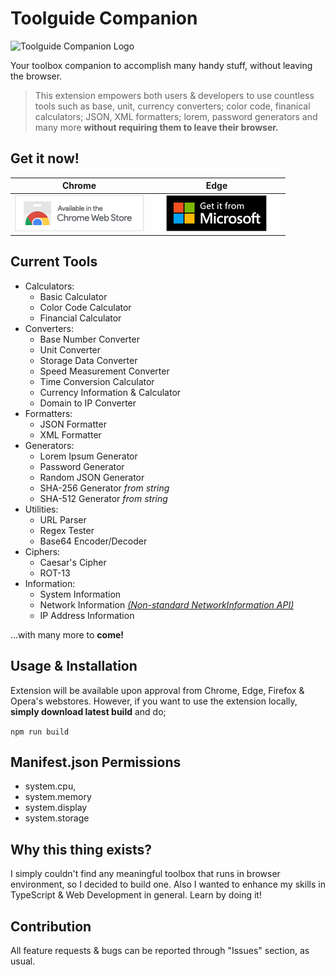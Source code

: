 # Toolguide Companion

![Toolguide Companion Logo](images/logo/final-icon-without-text-minified.png)

Your toolbox companion to accomplish many handy stuff, without leaving the browser.

> This extension empowers both users & developers to use countless tools such as base, unit, currency converters; color code, finanical calculators; JSON, XML formatters; lorem, password generators and many more **without requiring them to leave their browser.**

## Get it now!

| Chrome | Edge |
| ------ | ---- |
|<a href="https://chromewebstore.google.com/detail/toolguide-companion/jgneofggiaeliocifinjncdodelkmapi" rel="Available on Chrome Web Store">![Available on Chrome Web Store](images/icons/store_brandings/chrome.png)</a>|<a href="https://microsoftedge.microsoft.com/addons/detail/toolguide-companion/fpcikeppbedpnmfnolodcgppcfllleca" rel="Get it from Microsoft">![Get it from Microsoft](images/icons/store_brandings/edge.png)</a>|

## Current Tools

 - Calculators:
	 - Basic Calculator
	 - Color Code Calculator
	 - Financial Calculator
- Converters:
	- Base Number Converter
	- Unit Converter
	- Storage Data Converter
	- Speed Measurement Converter
	- Time Conversion Calculator
	- Currency Information & Calculator
  - Domain to IP Converter
- Formatters:
	- JSON Formatter
	- XML Formatter
- Generators:
	- Lorem Ipsum Generator
	- Password Generator
	- Random JSON Generator
	- SHA-256 Generator *from string*
	- SHA-512 Generator *from string*
- Utilities:
	- URL Parser
	- Regex Tester
	- Base64 Encoder/Decoder
- Ciphers:
	- Caesar's Cipher
	- ROT-13
- Information:
    - System Information
    - Network Information [*(Non-standard NetworkInformation API)*](https://developer.mozilla.org/en-US/docs/Web/API/NetworkInformation "Non-standard NetworkInformation API")
    - IP Address Information

...with many more to **come!**

## Usage & Installation

Extension will be available upon approval from Chrome, Edge, Firefox & Opera's webstores. However, if you want to use the extension locally, **simply download latest build** and do;

`npm run build`

## Manifest.json Permissions

- system.cpu,
- system.memory
- system.display
- system.storage

## Why this thing exists?

I simply couldn't find any meaningful toolbox that runs in browser environment, so I decided to build one. Also I wanted to enhance my skills in TypeScript & Web Development in general. Learn by doing it!

## Contribution

All feature requests & bugs can be reported through "Issues" section, as usual.
